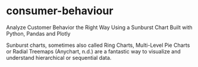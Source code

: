 # consumer-behaviour
Analyze Customer Behavior the Right Way Using a Sunburst Chart Built with Python, Pandas and Plotly

Sunburst charts, sometimes also called Ring Charts, Multi-Level Pie Charts or Radial Treemaps (Anychart, n.d.) are a fantastic way to visualize and understand hierarchical or sequential data.
